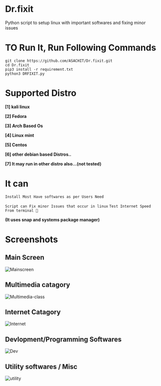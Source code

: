 # Dr.fixit
Python script to setup linux with important softwares and fixing minor issues
# TO Run It, Run Following Commands
```
git clone https://github.com/ASACHIT/Dr.fixit.git
cd Dr.fixit
pip3 install -r requirement.txt
python3 DRFIXIT.py
```
# Supported Distro
**[1] kali linux**

**[2] Fedora**

**[3] Arch Based Os**

**[4] Linux mint**

**[5] Centos**

**[6] other debian based Distros..**

**[7] It may run in other distro also...(not tested)**


# It can 
```Install Most Have softwares as per Users Need```

```Script can Fix minor Issues that occur in linux```
``` Test Internet Speed From terminal 🤣 ```

**(It uses snap and systems package manager)**

# Screenshots
## Main Screen
![Mainscreen](/sc/main.png)

## Multimedia catagory
![Multimedia-class](/sc/mm.png)

## Internet Catagory
![Internet](/sc/internet.png)

## Devlopment/Programming Softwares
![Dev](/sc/dev.png)
## Utility softwares / Misc
![utility](/sc/util.png)